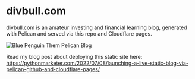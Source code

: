 # divbull.com

divbull.com is an amateur investing and financial learning blog, generated with Pelican and served via this repo and Cloudflare pages.

![Blue Penguin Them Pelican Blog](https://user-images.githubusercontent.com/19195830/178154200-480579f3-4621-4c69-a585-a3c07075faee.jpg)

Read my blog post about deploying this static site here: https://pythonmarketer.com/2022/07/08/launching-a-live-static-blog-via-pelican-github-and-cloudflare-pages/
